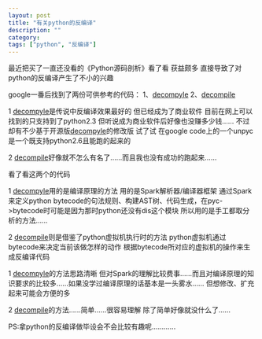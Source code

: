 ```yaml
---
layout: post
title: "有关python的反编译"
description: ""
category:
tags: ["python", "反编译"]
---
```


最近把买了一直还没看的《Python源码剖析》看了看 获益颇多 直接导致了对python的反编译产生了不小的兴趣

google一番后找到了两份可供参考的代码： 1、[decompyle](http://www.crazy-compilers.com/) 2、[decompile](http://users.cs.cf.ac.uk/J.P.Giddy/python/decompiler/decompiler.html)



1 [decompyle](http://www.crazy-compilers.com/)是传说中反编译效果最好的 但已经成为了商业软件 目前在网上可以找到的只支持到了python2.3 但听说成为商业软件后好像也没赚多少钱…… 不过却有不少基于开源版[decompyle](http://www.crazy-compilers.com/)的修改版 试了试 在google code上的一个unpyc是一个既支持python2.6且能跑的起来的

2 [decompile](http://users.cs.cf.ac.uk/J.P.Giddy/python/decompiler/decompiler.html)好像就不怎么有名了……而且我也没有成功的跑起来……



看了看这两个的代码

1 [decompyle](http://www.crazy-compilers.com/)用的是编译原理的方法 用的是Spark解析器/编译器框架 通过Spark来定义python bytecode的句法规则、构建AST树、代码生成，在pyc->bytecode时可能是因为那时python还没有dis这个模块 所以用的是手工都取分析的方法……

2 [decompile](http://users.cs.cf.ac.uk/J.P.Giddy/python/decompiler/decompiler.html)则是借鉴了python虚拟机执行时的方法 python虚拟机通过bytecode来决定当前该做怎样的动作 根据bytecode所对应的虚拟机的操作来生成反编译代码



1 [decompyle](http://www.crazy-compilers.com/)的方法思路清晰 但对Spark的理解比较费事……而且对编译原理的知识要求的比较多……如果没学过编译原理的话基本是一头雾水…… 但想修改、扩充起来可能会方便的多

2 [decompile](http://users.cs.cf.ac.uk/J.P.Giddy/python/decompiler/decompiler.html)的方法……简单……很容易理解 除了简单好像就没什么了……



PS:拿python的反编译做毕设会不会比较有趣呢…………
